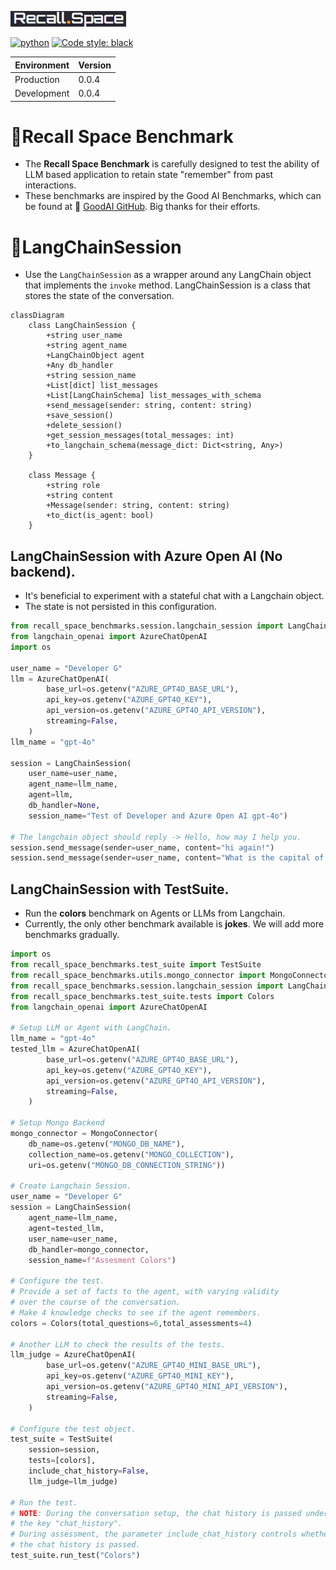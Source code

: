 [![recall_space_logo](logo.png)](https://recall.space/)

[![python](https://img.shields.io/badge/python-3.10-blue)](https://www.python.org/)
[![Code style: black](https://img.shields.io/badge/code%20style-black-000000.svg)](https://github.com/psf/black)

| Environment | Version |
| ----------- | ------- |
| Production  | 0.0.4   |
| Development | 0.0.4   |


# 🧠Recall Space Benchmark

+ The **Recall Space Benchmark** is carefully designed to test the ability of LLM based application to retain state "remember" from past interactions.
+ These benchmarks are inspired by the Good AI Benchmarks, which can be found at 🎊 [GoodAI GitHub](https://github.com/GoodAI/goodai-ltm-benchmark). Big thanks for their efforts.

# 💬LangChainSession

+ Use the `LangChainSession` as a wrapper around any LangChain object that implements the `invoke` method. LangChainSession is a class that stores the state of the conversation.

```mermaid
classDiagram
    class LangChainSession {
        +string user_name
        +string agent_name
        +LangChainObject agent
        +Any db_handler
        +string session_name
        +List[dict] list_messages
        +List[LangChainSchema] list_messages_with_schema
        +send_message(sender: string, content: string)
        +save_session()
        +delete_session()
        +get_session_messages(total_messages: int)
        +to_langchain_schema(message_dict: Dict<string, Any>)
    }

    class Message {
        +string role
        +string content
        +Message(sender: string, content: string)
        +to_dict(is_agent: bool)
    }
```

## LangChainSession with Azure Open AI (No backend).

+ It's beneficial to experiment with a stateful chat with a Langchain object.
+ The state is not persisted in this configuration.

```python
from recall_space_benchmarks.session.langchain_session import LangChainSession
from langchain_openai import AzureChatOpenAI
import os

user_name = "Developer G"
llm = AzureChatOpenAI(
        base_url=os.getenv("AZURE_GPT4O_BASE_URL"),
        api_key=os.getenv("AZURE_GPT4O_KEY"),
        api_version=os.getenv("AZURE_GPT4O_API_VERSION"),
        streaming=False,
    )
llm_name = "gpt-4o"

session = LangChainSession(
    user_name=user_name, 
    agent_name=llm_name,
    agent=llm,
    db_handler=None,
    session_name="Test of Developer and Azure Open AI gpt-4o")

# The langchain object should reply -> Hello, how may I help you.
session.send_message(sender=user_name, content="hi again!")
session.send_message(sender=user_name, content="What is the capital of Germany?")
```

## LangChainSession with TestSuite.

+ Run the **colors** benchmark on Agents or LLMs from Langchain.
+ Currently, the only other benchmark available is **jokes**. We will add more benchmarks gradually.

```python
import os
from recall_space_benchmarks.test_suite import TestSuite
from recall_space_benchmarks.utils.mongo_connector import MongoConnector
from recall_space_benchmarks.session.langchain_session import LangChainSession
from recall_space_benchmarks.test_suite.tests import Colors
from langchain_openai import AzureChatOpenAI

# Setup LLM or Agent with LangChain.
llm_name = "gpt-4o"
tested_llm = AzureChatOpenAI(
        base_url=os.getenv("AZURE_GPT4O_BASE_URL"),
        api_key=os.getenv("AZURE_GPT4O_KEY"),
        api_version=os.getenv("AZURE_GPT4O_API_VERSION"),
        streaming=False,
    )

# Setup Mongo Backend
mongo_connector = MongoConnector(
    db_name=os.getenv("MONGO_DB_NAME"),
    collection_name=os.getenv("MONGO_COLLECTION"),
    uri=os.getenv("MONGO_DB_CONNECTION_STRING"))

# Create Langchain Session.
user_name = "Developer G"
session = LangChainSession(
    agent_name=llm_name,
    agent=tested_llm,
    user_name=user_name, 
    db_handler=mongo_connector,
    session_name=f"Assesment Colors")

# Configure the test.
# Provide a set of facts to the agent, with varying validity 
# over the course of the conversation.
# Make 4 knowledge checks to see if the agent remembers.
colors = Colors(total_questions=6,total_assessments=4)

# Another LLM to check the results of the tests.
llm_judge = AzureChatOpenAI(
        base_url=os.getenv("AZURE_GPT4O_MINI_BASE_URL"),
        api_key=os.getenv("AZURE_GPT4O_MINI_KEY"),
        api_version=os.getenv("AZURE_GPT4O_MINI_API_VERSION"),
        streaming=False,
    )

# Configure the test object.
test_suite = TestSuite(
    session=session, 
    tests=[colors],
    include_chat_history=False,
    llm_judge=llm_judge)

# Run the test.
# NOTE: During the conversation setup, the chat history is passed under 
# the key "chat_history".
# During assessment, the parameter include_chat_history controls whether 
# the chat history is passed.
test_suite.run_test("Colors")
```
